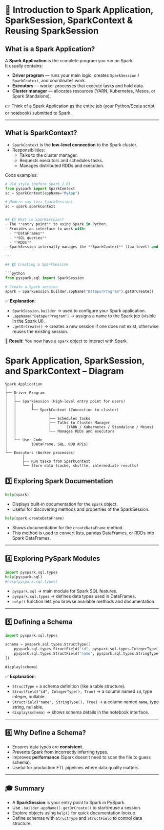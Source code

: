 


# 📘 Introduction to Spark Application, SparkSession, SparkContext & Reusing SparkSession

## What is a Spark Application?
A **Spark Application** is the complete program you run on Spark.  
It usually contains:

- **Driver program** — runs your main logic, creates `SparkSession` / `SparkContext`, and coordinates work.
- **Executors** — worker processes that execute tasks and hold data.
- **Cluster manager** — allocates resources (YARN, Kubernetes, Mesos, or Spark Standalone).

👉 Think of a Spark Application as the entire job (your Python/Scala script or notebook) submitted to Spark.

---

## What is SparkContext?
- `SparkContext` is the **low-level connection** to the Spark cluster.
- Responsibilities:
  - Talks to the cluster manager.
  - Requests executors and schedules tasks.
  - Manages distributed RDDs and execution.

Code examples:

```python
# Old style (before Spark 2.0)
from pyspark import SparkContext
sc = SparkContext(appName="MyApp")

# Modern way (via SparkSession)
sc = spark.sparkContext


## 1️⃣ What is SparkSession?
- The **entry point** to using Spark in Python.  
- Provides an interface to work with:
  - **DataFrames**
  - **SQL queries**
  - **RDDs**
- SparkSession internally manages the **SparkContext** (low-level) and SQL functionality.

---

## 2️⃣ Creating a SparkSession

```python
from pyspark.sql import SparkSession

# Create a Spark session
spark = SparkSession.builder.appName("DatapurProgram").getOrCreate()
```

✅ **Explanation**:  
- `SparkSession.builder` → used to configure your Spark application.  
- `.appName("DatapurProgram")` → assigns a name to the Spark job (visible in the Spark UI).  
- `.getOrCreate()` → creates a new session if one does not exist, otherwise reuses the existing session.  

🔎 **Result**: You now have a `spark` object to interact with Spark.  

# Spark Application, SparkSession, and SparkContext – Diagram

```
Spark Application
│
├── Driver Program
│   │
│   ├── SparkSession (High-level entry point for users)
│   │       │
│   │       └── SparkContext (Connection to cluster)
│   │               │
│   │               ├── Schedules tasks
│   │               ├── Talks to Cluster Manager
│   │               │       (YARN / Kubernetes / Standalone / Mesos)
│   │               └── Manages RDDs and executors
│   │
│   └── User Code
│           (DataFrame, SQL, RDD APIs)
│
└── Executors (Worker processes)
        │
        ├── Run tasks from SparkContext
        └── Store data (cache, shuffle, intermediate results)
```

## 3️⃣ Exploring Spark Documentation

```python
help(spark)
```

- Displays built-in documentation for the `spark` object.  
- Useful for discovering methods and properties of the SparkSession.  

```python
help(spark.createDataFrame)
```
- Shows documentation for the `createDataFrame` method.  
- This method is used to convert lists, pandas DataFrames, or RDDs into Spark DataFrames.

---

## 4️⃣ Exploring PySpark Modules

```python
import pyspark.sql.types
help(pyspark.sql)
#help(pyspark.sql.types)
```

- `pyspark.sql` → main module for Spark SQL features.  
- `pyspark.sql.types` → defines data types used in DataFrames.  
- `help()` function lets you browse available methods and documentation.

---

## 5️⃣ Defining a Schema

```python
import pyspark.sql.types

schema = pyspark.sql.types.StructType([
    pyspark.sql.types.StructField("id", pyspark.sql.types.IntegerType(), True),
    pyspark.sql.types.StructField("name", pyspark.sql.types.StringType(), True)
])

display(schema)
```

✅ **Explanation**:  
- `StructType` = a schema definition (like a table structure).  
- `StructField("id", IntegerType(), True)` → a column named `id`, type integer, nullable.  
- `StructField("name", StringType(), True)` → a column named `name`, type string, nullable.  
- `display(schema)` → shows schema details in the notebook interface.

---

## 6️⃣ Why Define a Schema?
- Ensures data types are **consistent**.  
- Prevents Spark from incorrectly inferring types.  
- Improves **performance** (Spark doesn’t need to scan the file to guess schema).  
- Useful for production ETL pipelines where data quality matters.  

---

## 🎓 Summary
- A **SparkSession** is your entry point to Spark in PySpark.  
- Use `.builder.appName().getOrCreate()` to start/reuse a session.  
- Explore objects using `help()` for quick documentation lookup.  
- Define schemas with `StructType` and `StructField` to control data structure.  
